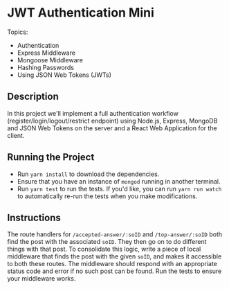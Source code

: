 # JWT Authentication Mini

Topics:

* Authentication
* Express Middleware
* Mongoose Middleware
* Hashing Passwords
* Using JSON Web Tokens (JWTs)

## Description

In this project we'll implement a full authentication workflow (register/login/logout/restrict endpoint) using Node.js, Express, MongoDB and JSON Web Tokens on the server and a React Web Application for the client.

## Running the Project

* Run `yarn install` to download the dependencies.
* Ensure that you have an instance of `mongod` running in another terminal.
* Run `yarn test` to run the tests. If you'd like, you can run `yarn run watch`
  to automatically re-run the tests when you make modifications.

## Instructions

The route handlers for `/accepted-answer/:soID` and `/top-answer/:soID` both find the post with the associated `soID`. They then go on to do different things with that post. To consolidate this logic, write a piece of local middleware that finds the post with the given `soID`, and makes it accessible to both these routes. The middleware should respond with an appropriate status code and error if no such post can be found. Run the tests to ensure your middleware works.
